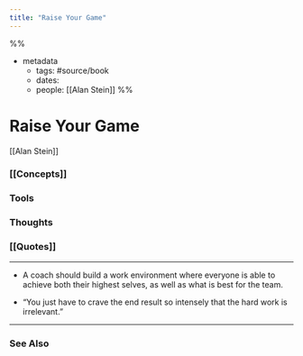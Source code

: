 ```yaml
---
title: "Raise Your Game"
---
```

%%
- metadata
	- tags: #source/book
	- dates: 
	- people: [[Alan Stein]]
%%

# Raise Your Game
[[Alan Stein]]

### [[Concepts]]

### Tools

### Thoughts

### [[Quotes]]
---

- A coach should build a work environment where everyone is able to achieve both their highest selves, as well as what is best for the team.

- “You just have to crave the end result so intensely that the hard work is irrelevant.”


----
### See Also